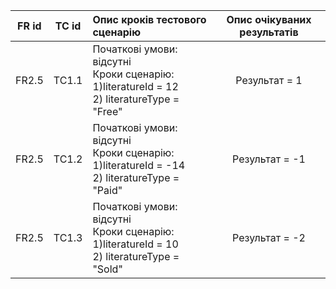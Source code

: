 |FR id|TC id|Опис кроків тестового сценарію|Опис очікуваних результатів|
|:-:|:-:|:-|:-:|
|FR2.5|TC1.1|Початкові умови: відсутні <br> Кроки сценарію: <br> 1)literatureId = 12  <br> 2) literatureType = "Free"<br>|Результат =  1|
|FR2.5|TC1.2|Початкові умови: відсутні <br> Кроки сценарію: <br> 1)literatureId = -14 <br> 2) literatureType = "Paid"<br>|Результат = -1|
|FR2.5|TC1.3|Початкові умови: відсутні <br> Кроки сценарію: <br> 1)literatureId = 10  <br> 2) literatureType = "Sold"<br>|Результат = -2|
